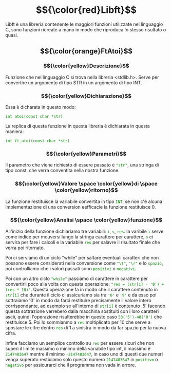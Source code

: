 # $${\color{red}Libft}$$

Libft è una libreria contenente le maggiori funzioni utilizzate nel linguaggio C, sono funzioni ricreate a mano in modo che riproduca lo stesso risultato o quasi.

## $${\color{orange}FtAtoi}$$

### $${\color{yellow}Descrizione}$$

Funzione che nel linguaggio C si trova nella libreria <stdlib.h>. Serve per convertire un argomento di tipo STR in un argomento di tipo INT.

### $${\color{yellow}Dichiarazione}$$

Essa è dicharata in questo modo:

<code style="color : green">int atoi(const char *str)</code>

La replica di questa funzione in questa libreria è dichiarata in questa maniera:

<code style="color : green">int	ft_atoi(const char *str)</code>

### $${\color{yellow}Parametri}$$

Il parametro che viene richiesto di essere passato è <code style="color : green">"str"</code>, una stringa di tipo const, che verra conventita nella nostra funzione.

### $${\color{yellow}Valore \space \color{yellow}di \space \color{yellow}ritorno}$$

La funzione restituisce la variabile convertita in tipo <code style="color : green">INT</code>, se non c'è alcuna implementazione di una conversion eefficacie la funzione restituisce 0.

### $${\color{yellow}Analisi \space \color{yellow}funzione}$$

All'inizio della funzione dichiariamo tre variabili: <code style="color : green">i</code>, <code style="color : green">s</code>, <code style="color : green">res</code>. la varibile <code style="color : green">i</code> serve come indice per mouversi lungo la stringa carattere per carattere, <code style="color : green">s</code> ci servira per fare i calcoli e la variabile <code style="color : green">res</code> per salavre il risultato finale che verra poi ritornato. 

Poi ci serviamo di un ciclo "while" per saltare eventuali caratteri che non possono essere considerati nella conversione come <code style="color : green">"\t"</code>, <code style="color : green">"\r"</code> e lo <code style="color : green">spazio</code>, poi controlliamo che i valori passati sono <code style="color : green">positivi</code> o <code style="color : green">negativi</code>.

Poi con un altro ciclo <code style="color : green">"while"</code> passiamo di carattere in carattere per convertirli poco alla volta con questa operazione: <code style="color : green">"res = (str[i] - '0') + (res * 10)"</code>. Questa operazione fa in modo che il carattere contenuto in <code style="color : green">str[i]</code> che durante il ciclo ci assicuriamo sia tra <code style="color : green">'0'</code> e <code style="color : green">'9'</code> e da esso poi sottraiamo '0' in modo da farci restituire precisamente il valore intero corrispondante, ad esempio se all'interno di <code style="color : green">str[i]</code> è contenuto '5' facendo questa sottrazione verrebero dalla macchina sostituiti con i loro caratteri ascii, quindi l'operazione risulterebbe in questo caso <code style="color : green">53('5')-48('0')</code> che restituisce 5. Poi lo sommianmo a <code style="color : green">res</code> moltiplicato per 10 che serve a spostare le cifre dentro <code style="color : green">res</code> di 1 a sinistra in modo da far spazio per la nuova cifra.

Infine facciamo un semplice controllo su <code style="color : green">res</code> per essere sicuri che non superi il limite massimo o minimo della variabile tipo int, il massimo è <code style="color : green">2147483647</code> mentre il minimo <code style="color : green">-2147483647</code>, in caso uno di questi due numeri venga superato restiuiamo solo questo numero <code style="color : green">2147483647</code> in <code style="color : green">positivo</code> o <code style="color : green">negativo</code> per assicurarci che il programma non vada in errore.
